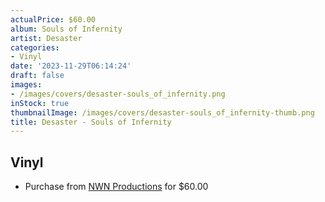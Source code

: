 ```yaml
---
actualPrice: $60.00
album: Souls of Infernity
artist: Desaster
categories:
- Vinyl
date: '2023-11-29T06:14:24'
draft: false
images:
- /images/covers/desaster-souls_of_infernity.png
inStock: true
thumbnailImage: /images/covers/desaster-souls_of_infernity-thumb.png
title: Desaster - Souls of Infernity
---
```


## Vinyl
* Purchase from [NWN Productions](http://shop.nwnprod.com/index.php?route=product/product&path=76&product_id=23562&sort=pd.name&order=ASC) for $60.00
